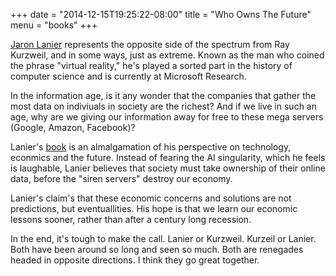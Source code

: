+++
date = "2014-12-15T19:25:22-08:00"
title = "Who Owns The Future"
menu = "books"
+++

[Jaron Lanier](http://www.jaronlanier.com/) represents the opposite side of the spectrum from Ray Kurzweil, and in some ways, just as extreme.  Known as the man who coined the phrase "virtual reality," he's played a sorted part in the history of computer science and is currently at Microsoft Research.

In the information age, is it any wonder that the companies that gather the most data on indiviuals in society are the richest?  And if we live in such an age, why are we giving our information away for free to these mega servers (Google, Amazon, Facebook)?

Lanier's [book](http://www.amazon.com/Who-Owns-Future-Jaron-Lanier/dp/1451654979) is an almalgamation of his perspective on technology, econmics and the future.  Instead of fearing the AI singularity, which he feels is laughable, Lanier believes that society must take ownership of their online data, before the "siren servers" destroy our economy.

Lanier's claim's that these economic concerns and solutions are not predictions, but eventuallities.  His hope is that we learn our economic lessons sooner, rather than after a century long recession.

In the end, it's tough to make the call.  Lanier or Kurzweil.  Kurzeil or Lanier.  Both have been around so long and seen so much.  Both are renegades headed in opposite directions.  I think they go great together.

